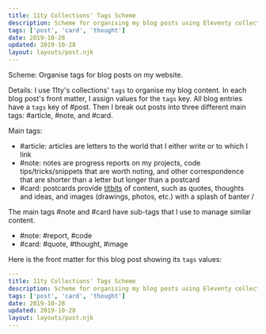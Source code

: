 ```yaml
---
title: 11ty Collections' Tags Scheme
description: Scheme for organising my blog posts using Eleventy collections' tags
tags: ['post', 'card', 'thought']
date: 2019-10-28
updated: 2019-10-28
layout: layouts/post.njk
---
```


Scheme: Organise tags for blog posts on my website.

Details: I use 11ty's collections' `tags` to organise my blog content. In each blog post's front matter, I assign values for the `tags` key. All blog entries have a `tags` key of #post. Then I break out posts into three different main tags: #article, #note, and #card.

<!END clip>

Main tags:

- #article: articles are letters to the world that I either write or to which I link
- #note: notes are progress reports on my projects, code tips/tricks/snippets that are worth noting, and other correspondence that are shorter than a letter but longer than a postcard
- #card: postcards provide [titbits](https://chambers.co.uk/search/?query=titbit&title=thes 'Definition of titbits') of content, such as quotes, thoughts and ideas, and images (drawings, photos, etc.) with a splash of banter
  /

The main tags #note and #card have sub-tags that I use to manage similar content.

- #note: #report, #code
- #card: #quote, #thought, #image

Here is the front matter for this blog post showing its `tags` values:

```yaml
---
title: 11ty Collections' Tags Scheme
description: Scheme for organising my blog posts using Eleventy collections' tags
tags: ['post', 'card', 'thought']
date: 2019-10-28
updated: 2019-10-28
layout: layouts/post.njk
---

```
